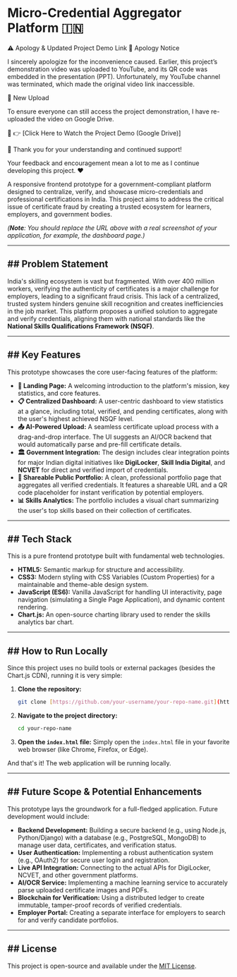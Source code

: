 # Micro-Credential Aggregator Platform 🇮🇳

⚠️ Apology & Updated Project Demo Link
🙏 Apology Notice

I sincerely apologize for the inconvenience caused.
Earlier, this project’s demonstration video was uploaded to YouTube, and its QR code was embedded in the presentation (PPT).
Unfortunately, my YouTube channel was terminated, which made the original video link inaccessible.

🎥 New Upload

To ensure everyone can still access the project demonstration,
I have re-uploaded the video on Google Drive.

🔗 👉 [Click Here to Watch the Project Demo (Google Drive)]

💬 Thank you for your understanding and continued support!

Your feedback and encouragement mean a lot to me as I continue developing this project. ❤️


A responsive frontend prototype for a government-compliant platform designed to centralize, verify, and showcase micro-credentials and professional certifications in India. This project aims to address the critical issue of certificate fraud by creating a trusted ecosystem for learners, employers, and government bodies.


*(**Note**: You should replace the URL above with a real screenshot of your application, for example, the dashboard page.)*

---

## ## Problem Statement

India's skilling ecosystem is vast but fragmented. With over 400 million workers, verifying the authenticity of certificates is a major challenge for employers, leading to a significant fraud crisis. This lack of a centralized, trusted system hinders genuine skill recognition and creates inefficiencies in the job market. This platform proposes a unified solution to aggregate and verify credentials, aligning them with national standards like the **National Skills Qualifications Framework (NSQF)**.

---

## ## Key Features

This prototype showcases the core user-facing features of the platform:

* **🏡 Landing Page:** A welcoming introduction to the platform's mission, key statistics, and core features.
* **📋 Centralized Dashboard:** A user-centric dashboard to view statistics at a glance, including total, verified, and pending certificates, along with the user's highest achieved NSQF level.
* **📤 AI-Powered Upload:** A seamless certificate upload process with a drag-and-drop interface. The UI suggests an AI/OCR backend that would automatically parse and pre-fill certificate details.
* **🏛️ Government Integration:** The design includes clear integration points for major Indian digital initiatives like **DigiLocker**, **Skill India Digital**, and **NCVET** for direct and verified import of credentials.
* **👤 Shareable Public Portfolio:** A clean, professional portfolio page that aggregates all verified credentials. It features a shareable URL and a QR code placeholder for instant verification by potential employers.
* **📊 Skills Analytics:** The portfolio includes a visual chart summarizing the user's top skills based on their collection of certificates.

---

## ## Tech Stack

This is a pure frontend prototype built with fundamental web technologies.

* **HTML5:** Semantic markup for structure and accessibility.
* **CSS3:** Modern styling with CSS Variables (Custom Properties) for a maintainable and theme-able design system.
* **JavaScript (ES6):** Vanilla JavaScript for handling UI interactivity, page navigation (simulating a Single Page Application), and dynamic content rendering.
* **Chart.js:** An open-source charting library used to render the skills analytics bar chart.

---

## ## How to Run Locally

Since this project uses no build tools or external packages (besides the Chart.js CDN), running it is very simple:

1.  **Clone the repository:**
    ```bash
    git clone [https://github.com/your-username/your-repo-name.git](https://github.com/your-username/your-repo-name.git)
    ```
2.  **Navigate to the project directory:**
    ```bash
    cd your-repo-name
    ```
3.  **Open the `index.html` file:**
    Simply open the `index.html` file in your favorite web browser (like Chrome, Firefox, or Edge).

And that's it! The web application will be running locally.

---

## ## Future Scope & Potential Enhancements

This prototype lays the groundwork for a full-fledged application. Future development would include:

* **Backend Development:** Building a secure backend (e.g., using Node.js, Python/Django) with a database (e.g., PostgreSQL, MongoDB) to manage user data, certificates, and verification status.
* **User Authentication:** Implementing a robust authentication system (e.g., OAuth2) for secure user login and registration.
* **Live API Integration:** Connecting to the actual APIs for DigiLocker, NCVET, and other government platforms.
* **AI/OCR Service:** Implementing a machine learning service to accurately parse uploaded certificate images and PDFs.
* **Blockchain for Verification:** Using a distributed ledger to create immutable, tamper-proof records of verified credentials.
* **Employer Portal:** Creating a separate interface for employers to search for and verify candidate portfolios.

---

## ## License

This project is open-source and available under the [MIT License](LICENSE).
